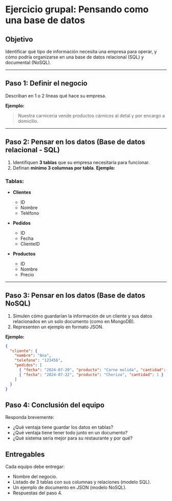 # Ejercicio grupal: Pensando como una base de datos

## Objetivo

Identificar qué tipo de información necesita una empresa para operar, y cómo podría organizarse en una base de datos relacional (SQL) y documental (NoSQL).


---

## Paso 1: Definir el negocio

Describan en 1 o 2 líneas qué hace su empresa.

**Ejemplo:**
> Nuestra carnicería vende productos cárnicos al detal y por encargo a domicilio.

---

## Paso 2: Pensar en los datos (Base de datos relacional - SQL)

1. Identifiquen **3 tablas** que su empresa necesitaría para funcionar.
2. Definan **mínimo 3 columnas por tabla**.
**Ejemplo:**

### Tablas:

- **Clientes**
  - ID
  - Nombre
  - Teléfono

- **Pedidos**
  - ID
  - Fecha
  - ClienteID

- **Productos**
  - ID
  - Nombre
  - Precio


---

## Paso 3: Pensar en los datos (Base de datos NoSQL)

1. Simulen cómo guardarían la información de un cliente y sus datos relacionados en un solo documento (como en MongoDB).
2. Representen un ejemplo en formato JSON.

**Ejemplo:**

```json
{
  "cliente": {
    "nombre": "Ana",
    "telefono": "123456",
    "pedidos": [
      { "fecha": "2024-07-20", "producto": "Carne molida", "cantidad": 2 },
      { "fecha": "2024-07-22", "producto": "Chorizo", "cantidad": 1 }
    ]
  }
}
```
## Paso 4: Conclusión del equipo
Responda brevemente:

- ¿Qué ventaja tiene guardar los datos en tablas?
- ¿Qué ventaja tiene tener todo junto en un documento?
- ¿Qué sistema sería mejor para su restaurante y por qué?

## Entregables
Cada equipo debe entregar:

- Nombre del negocio.
- Listado de 3 tablas con sus columnas y relaciones (modelo SQL).
- Un ejemplo de documento en JSON (modelo NoSQL).
- Respuestas del paso 4.
